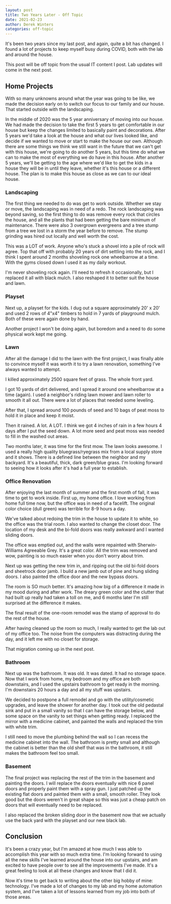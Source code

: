 ```yaml
---
layout: post
title: Two Years Later - Off Topic
date: 2021-02-23
author: Derek Winters
categories: off-topic
---
```


It's been two years since my last post, and again, quite a bit has changed. I found a lot of projects to keep myself busy during COVID, both with the lab and around the house.

This post will be off topic from the usual IT content I post. Lab updates will come in the next post.

## Home Projects

With so many unknowns around what the year was going to be like, we made the decision early on to switch our focus to our family and our house. That started outside with the landscaping.

In the middle of 2020 was the 5 year anniversary of moving into our house. We had made the decision to take the first 5 years to get comfortable in our house but keep the changes limited to basically paint and decorations. After 5 years we'd take a look at the house and what our lives looked like, and decide if we wanted to move or start to make the house our own. Although there are some things we think we still want in the future that we can't get with this house, we're going to do another 5 years, but this time do what we can to make the most of everything we do have in this house. After another 5 years, we'll be getting to the age where we'd like to get the kids in a house they will be in until they leave, whether it's this house or a different house. The plan is to make this house as close as we can to our ideal house.

### Landscaping

The first thing we needed to do was get to work outside. Whether we stay or move, the landscaping was in need of a redo. The rock landscaping was beyond saving, so the first thing to do was remove every rock that circles the house, and all the plants that had been getting the bare minimum of maintenance. There were also 3 overgrown evergreens and a tree stump from a tree we lost in a storm the year before to remove. The stump grinding was hired out locally and well worth the cost.

This was a LOT of work. Anyone who's stuck a shovel into a pile of rock will agree. Top that off with probably 20 years of dirt settling into the rock, and I think I spent around 2 months shoveling rock one wheelbarrow at a time. With the gyms closed down I used it as my daily workout.

I'm never shoveling rock again. I'll need to refresh it occasionally, but I replaced it all with black mulch. I also reshaped it to better suit the house and lawn.

### Playset

Next up, a playset for the kids. I dug out a square approximately 20' x 20' and used 2 rows of 4"x4" timbers to hold in 7 yards of playground mulch. Both of these were again done by hand.

Another project I won't be doing again, but boredom and a need to do some physical work kept me going.

### Lawn

After all the damage I did to the lawn with the first project, I was finally able to convince myself it was worth it to try a lawn renovation, something I've always wanted to attempt.

I killed approximately 2500 square feet of grass. The whole front yard.

I got 10 yards of dirt delivered, and I spread it around one wheelbarrow at a time (again). I used a neighbor's riding lawn mower and lawn roller to smooth it all out. There were a lot of places that needed some leveling.

After that, I spread around 100 pounds of seed and 10 bags of peat moss to hold it in place and keep it moist.

Then it rained. A lot. A LOT. I think we got 4 inches of rain in a few hours 4 days after I put the seed down. A lot more seed and peat moss was needed to fill in the washed out areas.

Two months later, it was time for the first mow. The lawn looks awesome. I used a really high quality bluegrass/ryegrass mix from a local supply store and it shows. There is a defined line between the neighbor and my backyard. It's a beautiful, thick, dark green/blue grass. I'm looking forward to seeing how it looks after it's had a full year to establish.

### Office Renovation

After enjoying the last month of summer and the first month of fall, it was time to get to work inside. First up, my home office. I love working from home full time now, but the office was in need of a facelift. The original color choice (dull green) was terrible for 8-9 hours a day.

We've talked about redoing the trim in the house to update it to white, so the office was the trial room. I also wanted to change the closet door. The location of my desk and the bi-fold doors was really awkward and I wanted sliding doors.

The office was emptied out, and the walls were repainted with Sherwin-Williams Agreeable Grey. It's a great color. All the trim was removed and wow, painting is so much easier when you don't worry about trim.

Next up was getting the new trim in, and ripping out the old bi-fold doors and sheetrock door jamb. I build a new jamb out of pine and hung sliding doors. I also painted the office door and the new bypass doors.

The room is SO much better. It's amazing how big of a difference it made in my mood during and after work. The dreary green color and the clutter that had built up really had taken a toll on me, and 6 months later I'm still surprised at the difference it makes.

The final result of the one-room remodel was the stamp of approval to do the rest of the house.

After having cleaned up the room so much, I really wanted to get the lab out of my office too. The noise from the computers was distracting during the day, and it left me with no closet for storage.

That migration coming up in the next post.

### Bathroom

Next up was the bathroom. It was old. It was dated. It had no storage space. Now that I work from home, my bedroom and my office are both downstairs, and I used the upstairs bathroom to get ready in the morning. I'm downstairs 20 hours a day and all my stuff was upstairs.

We decided to postpone a full remodel and go with the utility/cosmetic upgrades, and leave the shower for another day. I took out the old pedastal sink and put in a small vanity so that I can have the storage below, and some space on the vanity to set things when getting ready. I replaced the mirror with a medicine cabinet, and painted the walls and replaced the trim with white trim.

I still need to move the plumbing behind the wall so I can recess the medicine cabinet into the wall. The bathroom is pretty small and although the cabinet is better than the old shelf that was in the bathroom, it still makes the bathroom feel too small.

### Basement

The final project was replacing the rest of the trim in the basement and painting the doors. I will replace the doors eventually with nice 6 panel doors and properly paint them with a spray gun. I just patched up the existing flat doors and painted them with a small, smooth roller. They look good but the doors weren't in great shape so this was just a cheap patch on doors that will eventually need to be replaced.

I also replaced the broken sliding door in the basement now that we actually use the back yard with the playset and our new black lab.

## Conclusion

It's been a crazy year, but I'm amazed at how much I was able to accomplish this year with so much extra time. I'm looking forward to using all the new skills I've learned around the house into our upstairs, and am excited to have people over to see all the improvements I've made. It's a great feeling to look at all these changes and know that I did it.

Now it's time to get back to writing about the other big hobby of mine: technology. I've made a lot of changes to my lab and my home automation system, and I've taken a lot of lessons learned from my job into both of those areas.
